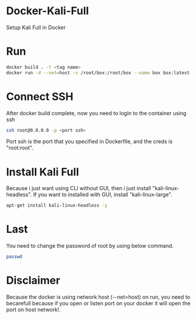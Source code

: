 # Docker-Kali-Full
Setup Kali Full in Docker

# Run
```bash
docker build . -t <tag name>
docker run -d --net=host -v /root/box:/root/box --name box box:latest
```

# Connect SSH
After docker build complete, now you need to login to the container using ssh
```bash
ssh root@0.0.0.0 -p <port ssh>
```
Port ssh is the port that you specified in Dockerfile, and the creds is "root:root".

# Install Kali Full
Because i just want using CLI without GUI, then i just install "kali-linux-headless". If you want to installed with GUI, install "kali-linux-large".
```bash
apt-get install kali-linux-headless -y
```

# Last
You need to change the password of root by using below command.
```bash
passwd
```
# Disclaimer
Because the docker is using network host (--net=host) on run, you need to becarefull because if you open or listen port on your docker it will open the port on host network!.
